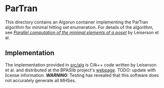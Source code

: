 # ParTran
This directory contains an Algorun container implementing the ParTran algorithm for minimal hitting set enumeration.
For details of the algorithm, see [_Parallel computation of the minimal elements of a poset_](//doi.org/10.1145/1837210.1837221) by Leiserson et al.

## Implementation
The implementation provided in [src/alg](src/alg) is Cilk++ code written by Leiserson et al. and distributed at the BPASlib project's [webpage](//bpaslib.org).
TODO: update with license information.
***WARNING***: Testing has revealed that this software does not accurately generate all MHSes.
